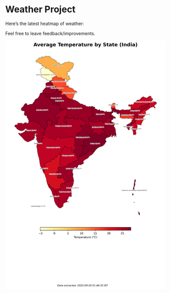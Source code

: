 # Weather Project

Here’s the latest heatmap of weather:

Feel free to leave feedback/improvements.

![India Heatmap](docs/assets/india_heatmap.png?v=CDB8BB)
